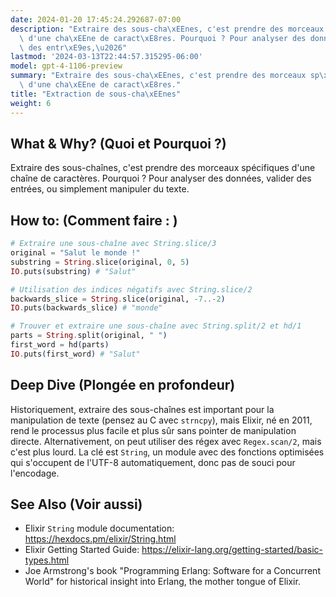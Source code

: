 ```yaml
---
date: 2024-01-20 17:45:24.292687-07:00
description: "Extraire des sous-cha\xEEnes, c'est prendre des morceaux sp\xE9cifiques\
  \ d'une cha\xEEne de caract\xE8res. Pourquoi ? Pour analyser des donn\xE9es, valider\
  \ des entr\xE9es,\u2026"
lastmod: '2024-03-13T22:44:57.315295-06:00'
model: gpt-4-1106-preview
summary: "Extraire des sous-cha\xEEnes, c'est prendre des morceaux sp\xE9cifiques\
  \ d'une cha\xEEne de caract\xE8res."
title: "Extraction de sous-cha\xEEnes"
weight: 6
---
```


## What & Why? (Quoi et Pourquoi ?)
Extraire des sous-chaînes, c'est prendre des morceaux spécifiques d'une chaîne de caractères. Pourquoi ? Pour analyser des données, valider des entrées, ou simplement manipuler du texte.

## How to: (Comment faire : )
```elixir
# Extraire une sous-chaîne avec String.slice/3
original = "Salut le monde !"
substring = String.slice(original, 0, 5)
IO.puts(substring) # "Salut"

# Utilisation des indices négatifs avec String.slice/2
backwards_slice = String.slice(original, -7..-2)
IO.puts(backwards_slice) # "monde"

# Trouver et extraire une sous-chaîne avec String.split/2 et hd/1
parts = String.split(original, " ")
first_word = hd(parts)
IO.puts(first_word) # "Salut"
```

## Deep Dive (Plongée en profondeur)
Historiquement, extraire des sous-chaînes est important pour la manipulation de texte (pensez au C avec `strncpy`), mais Elixir, né en 2011, rend le processus plus facile et plus sûr sans pointer de manipulation directe. Alternativement, on peut utiliser des régex avec `Regex.scan/2`, mais c'est plus lourd. La clé est `String`, un module avec des fonctions optimisées qui s'occupent de l'UTF-8 automatiquement, donc pas de souci pour l'encodage.

## See Also (Voir aussi)
- Elixir `String` module documentation: https://hexdocs.pm/elixir/String.html
- Elixir Getting Started Guide: https://elixir-lang.org/getting-started/basic-types.html
- Joe Armstrong's book "Programming Erlang: Software for a Concurrent World" for historical insight into Erlang, the mother tongue of Elixir.
